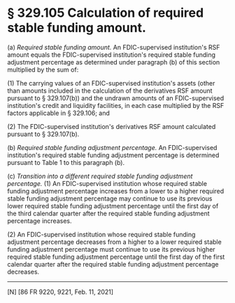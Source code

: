 # § 329.105   Calculation of required stable funding amount.

(a) *Required stable funding amount.* An FDIC-supervised institution's RSF amount equals the FDIC-supervised institution's required stable funding adjustment percentage as determined under paragraph (b) of this section multiplied by the sum of:


(1) The carrying values of an FDIC-supervised institution's assets (other than amounts included in the calculation of the derivatives RSF amount pursuant to § 329.107(b)) and the undrawn amounts of an FDIC-supervised institution's credit and liquidity facilities, in each case multiplied by the RSF factors applicable in § 329.106; and


(2) The FDIC-supervised institution's derivatives RSF amount calculated pursuant to § 329.107(b).


(b) *Required stable funding adjustment percentage.* An FDIC-supervised institution's required stable funding adjustment percentage is determined pursuant to Table 1 to this paragraph (b).


(c) *Transition into a different required stable funding adjustment percentage.* (1) An FDIC-supervised institution whose required stable funding adjustment percentage increases from a lower to a higher required stable funding adjustment percentage may continue to use its previous lower required stable funding adjustment percentage until the first day of the third calendar quarter after the required stable funding adjustment percentage increases.


(2) An FDIC-supervised institution whose required stable funding adjustment percentage decreases from a higher to a lower required stable funding adjustment percentage must continue to use its previous higher required stable funding adjustment percentage until the first day of the first calendar quarter after the required stable funding adjustment percentage decreases.



---

[N] [86 FR 9220, 9221, Feb. 11, 2021]




